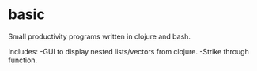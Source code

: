 # basic

Small productivity programs written in clojure and bash.

Includes:
-GUI to display nested lists/vectors from clojure.
-Strike through function.
